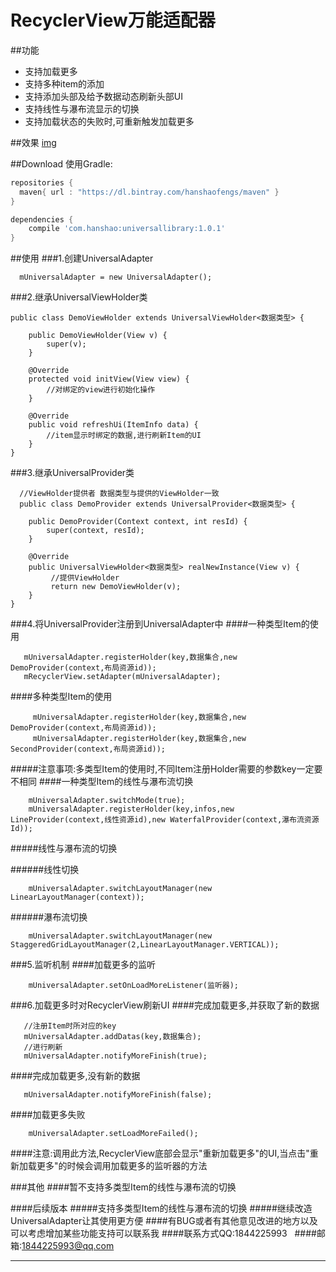 # RecyclerView万能适配器

##功能
- 支持加载更多
- 支持多种item的添加
- 支持添加头部及给予数据动态刷新头部UI
- 支持线性与瀑布流显示的切换
- 支持加载状态的失败时,可重新触发加载更多

##效果
[img]

##Download
使用Gradle:

```gradle
repositories {
  maven{ url : "https://dl.bintray.com/hanshaofengs/maven" }
}

dependencies {
    compile 'com.hanshao:universallibrary:1.0.1'
}
```
##使用
###1.创建UniversalAdapter
```
  mUniversalAdapter = new UniversalAdapter();
```
###2.继承UniversalViewHolder类
```
public class DemoViewHolder extends UniversalViewHolder<数据类型> {

    public DemoViewHolder(View v) {
        super(v);
    }

    @Override
    protected void initView(View view) {
        //对绑定的view进行初始化操作
    }

    @Override
    public void refreshUi(ItemInfo data) {
        //item显示时绑定的数据,进行刷新Item的UI
    }
}
```
###3.继承UniversalProvider类
```
  //ViewHolder提供者 数据类型与提供的ViewHolder一致
  public class DemoProvider extends UniversalProvider<数据类型> {

    public DemoProvider(Context context, int resId) {
        super(context, resId);
    }

    @Override
    public UniversalViewHolder<数据类型> realNewInstance(View v) {
         //提供ViewHolder
         return new DemoViewHolder(v);
    }
}
```
###4.将UniversalProvider注册到UniversalAdapter中
####一种类型Item的使用
```
   mUniversalAdapter.registerHolder(key,数据集合,new DemoProvider(context,布局资源id));
   mRecyclerView.setAdapter(mUniversalAdapter);
```
####多种类型Item的使用
```
     mUniversalAdapter.registerHolder(key,数据集合,new DemoProvider(context,布局资源id));
     mUniversalAdapter.registerHolder(key,数据集合,new SecondProvider(context,布局资源id));
```
#####注意事项:多类型Item的使用时,不同Item注册Holder需要的参数key一定要不相同
####一种类型Item的线性与瀑布流切换
 ```
     mUniversalAdapter.switchMode(true);
     mUniversalAdapter.registerHolder(key,infos,new LineProvider(context,线性资源id),new WaterfalProvider(context,瀑布流资源Id));
 ```
#####线性与瀑布流的切换

######线性切换
```
    mUniversalAdapter.switchLayoutManager(new LinearLayoutManager(context));
```
######瀑布流切换
```
    mUniversalAdapter.switchLayoutManager(new StaggeredGridLayoutManager(2,LinearLayoutManager.VERTICAL));
```
###5.监听机制
####加载更多的监听
```
    mUniversalAdapter.setOnLoadMoreListener(监听器);
```
###6.加载更多时对RecyclerView刷新UI
####完成加载更多,并获取了新的数据
```
   //注册Item时所对应的key  
   mUniversalAdapter.addDatas(key,数据集合);
   //进行刷新
   mUniversalAdapter.notifyMoreFinish(true);
```
####完成加载更多,没有新的数据
```
   mUniversalAdapter.notifyMoreFinish(false);
```
####加载更多失败
```
    mUniversalAdapter.setLoadMoreFailed();
```
####注意:调用此方法,RecyclerView底部会显示"重新加载更多"的UI,当点击"重新加载更多"的时候会调用加载更多的监听器的方法

###其他
####暂不支持多类型Item的线性与瀑布流的切换

####后续版本
#####支持多类型Item的线性与瀑布流的切换
#####继续改造UniversalAdapter让其使用更方便
####有BUG或者有其他意见改进的地方以及可以考虑增加某些功能支持可以联系我
####联系方式QQ:1844225993  
####邮箱:1844225993@qq.com

--------------
[img]: https://github.com/androidhan/UniversalAdapter/blob/master/images/b.gif
